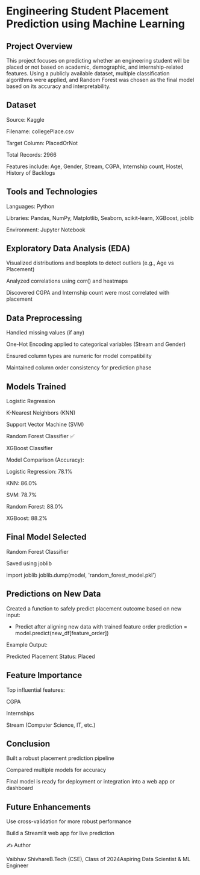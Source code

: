 # Engineering Student Placement Prediction using Machine Learning

## Project Overview

This project focuses on predicting whether an engineering student will be placed or not based on academic, demographic, and internship-related features. Using a publicly available dataset, multiple classification algorithms were applied, and Random Forest was chosen as the final model based on its accuracy and interpretability.

## Dataset

Source: Kaggle

Filename: collegePlace.csv

Target Column: PlacedOrNot

Total Records: 2966

Features include: Age, Gender, Stream, CGPA, Internship count, Hostel, History of Backlogs

## Tools and Technologies

Languages: Python

Libraries: Pandas, NumPy, Matplotlib, Seaborn, scikit-learn, XGBoost, joblib

Environment: Jupyter Notebook

## Exploratory Data Analysis (EDA)

Visualized distributions and boxplots to detect outliers (e.g., Age vs Placement)

Analyzed correlations using corr() and heatmaps

Discovered CGPA and Internship count were most correlated with placement

## Data Preprocessing

Handled missing values (if any)

One-Hot Encoding applied to categorical variables (Stream and Gender)

Ensured column types are numeric for model compatibility

Maintained column order consistency for prediction phase

## Models Trained

Logistic Regression

K-Nearest Neighbors (KNN)

Support Vector Machine (SVM)

Random Forest Classifier ✅

XGBoost Classifier

Model Comparison (Accuracy):

Logistic Regression: 78.1%

KNN: 86.0%

SVM: 78.7%

Random Forest: 88.0%

XGBoost: 88.2%

## Final Model Selected

Random Forest Classifier

Saved using joblib

import joblib
joblib.dump(model, 'random_forest_model.pkl')

## Predictions on New Data

Created a function to safely predict placement outcome based on new input:

* Predict after aligning new data with trained feature order
prediction = model.predict(new_df[feature_order])

Example Output:

Predicted Placement Status: Placed

## Feature Importance

Top influential features:

CGPA

Internships

Stream (Computer Science, IT, etc.)

## Conclusion

Built a robust placement prediction pipeline

Compared multiple models for accuracy

Final model is ready for deployment or integration into a web app or dashboard

## Future Enhancements

Use cross-validation for more robust performance

Build a Streamlit web app for live prediction

✍️ Author

Vaibhav ShivhareB.Tech (CSE), Class of 2024Aspiring Data Scientist & ML Engineer
